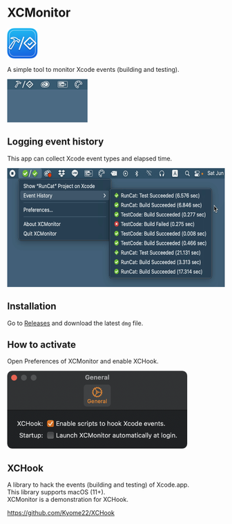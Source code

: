 # XCMonitor

<img src="Resources/xcmonitor_icon.png" height="70px" alt="icon">

A simple tool to monitor Xcode events (building and testing).

<img src="Resources/xcmonitor_demo.gif" height="100px" alt="demo">

## Logging event history

This app can collect Xcode event types and elapsed time.

<img src="Resources/xcmonitor_history.png" height="275px" alt="demo">

## Installation

Go to [Releases](https://github.com/Kyome22/XCMonitor/releases) and download the latest `dmg` file.

## How to activate

Open Preferences of XCMonitor and enable XCHook.

<img src="Resources/preferences.png" height="180px" alt="preferences">

## XCHook

A library to hack the events (building and testing) of Xcode.app.<br>
This library supports macOS (11+).<br>
XCMonitor is a demonstration for XCHook.

https://github.com/Kyome22/XCHook
